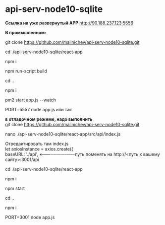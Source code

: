 # api-serv-node10-sqlite

**Ссылка на уже развернутый APP**
http://90.188.237.123:5556




**В промышленном:** </br>

git clone https://github.com/malinichev/api-serv-node10-sqlite.git </br>

cd ./api-serv-node10-sqlite/react-app </br>

npm i </br>

npm run-script build </br>

cd .. </br>

npm i </br>

pm2 start app.js --watch </br>

PORT=5557 node app.js или так



**в отладочном режиме, надо выполнить** </br>
git clone https://github.com/malinichev/api-serv-node10-sqlite.git </br>

nano ./api-serv-node10-sqlite/react-app/src/api/index.js </br>

Отредактировать там index.js </br>
let axiosInstance = axios.create({ </br>
    baseURL: './api',    <---------------путь поменять на http://<путь к вашему сайту>:3001/api </br>



cd ./api-serv-node10-sqlite/react-app </br>

npm i </br>

npm start </br>

cd .. </br>

npm i </br>

PORT=3001 node app.js </br>

